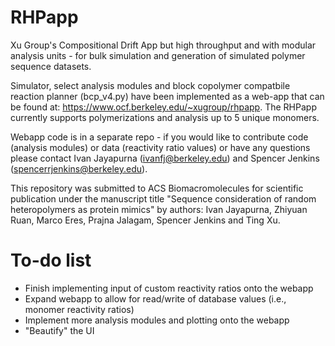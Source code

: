 # RHPapp
Xu Group's Compositional Drift App but high throughput and with modular analysis units - for bulk simulation and generation of simulated polymer sequence datasets.

Simulator, select analysis modules and block copolymer compatbile reaction planner (bcp_v4.py) have been implemented as a web-app that can be found at: https://www.ocf.berkeley.edu/~xugroup/rhpapp. The RHPapp currently supports polymerizations and analysis up to 5 unique monomers.

Webapp code is in a separate repo - if you would like to contribute code (analysis modules) or data (reactivity ratio values) or have any questions please contact Ivan Jayapurna (ivanfj@berkeley.edu) and Spencer Jenkins (spencerrjenkins@berkeley.edu).

This repository was submitted to ACS Biomacromolecules for scientific publication under the manuscript title "Sequence consideration of random heteropolymers as protein mimics" by authors: Ivan Jayapurna, Zhiyuan Ruan, Marco Eres, Prajna Jalagam, Spencer Jenkins and Ting Xu.

# To-do list
- Finish implementing input of custom reactivity ratios onto the webapp
- Expand webapp to allow for read/write of database values (i.e., monomer reactivity ratios)
- Implement more analysis modules and plotting onto the webapp
- "Beautify" the UI